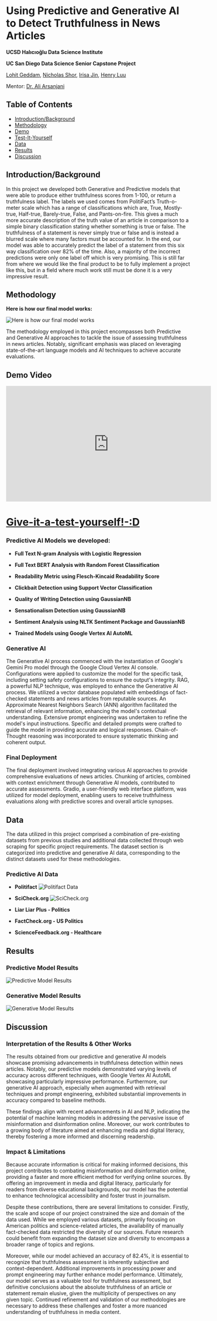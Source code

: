 # Using Predictive and Generative AI to Detect Truthfulness in News Articles

**UCSD Halıcıoğlu Data Science Institute**

**UC San Diego Data Science Senior Capstone Project**
<!--To create line break: use 2 spaces after a line or use <br>-->

[Lohit Geddam](mailto:lgeddam@ucsd.edu), [Nicholas Shor](mailto:nshor@ucsd.edu), [Irisa Jin](mailto:irjin@ucsd.edu), [Henry Luu](mailto:hluu@ucsd.edu)

Mentor: [Dr. Ali Arsanjani](mailto:arsanjani@google.com)

## Table of Contents

- [Introduction/Background](#Introduction/Background)
- [Methodology](#Methodology)
- [Demo](#Demo-Video)
- [Test-It-Yourself](#Give-it-a-test-yourself!-:D)
- [Data](#Data)
- [Results](#Results)
- [Discussion](#Discussion)

## Introduction/Background
In this project we developed both Generative and Predictive models that were able to produce either truthfulness scores from 1-100, or return a truthfulness label. The labels we used comes from PolitiFact’s Truth-o-meter scale which has a range of classifications which are, True, Mostly-true, Half-true, Barely-true, False, and Pants-on-fire. This gives a much more accurate description of the truth value of an article in comparison to a simple binary classification stating whether something is true or false. The truthfulness of a statement is never simply true or false and is instead a blurred scale where many factors must be accounted for. In the end, our model was able to accurately predict the label of a statement from this six way classification over 82% of the time. Also, a majority of the incorrect predictions were only one label off which is very promising. This is still far from where we would like the final product to be to fully implement a project like this, but in a field where much work still must be done it is a very impressive result.



## Methodology

**Here is how our final model works:**

![Here is how our final model works](/images/Dsc_capstone_flowchart_final_model.png)

The methodology employed in this project encompasses both Predictive and Generative AI approaches to tackle the issue of assessing truthfulness in news articles. Notably, significant emphasis was placed on leveraging state-of-the-art language models and AI techniques to achieve accurate evaluations.

## Demo Video
<iframe width="560" height="315" src="https://www.youtube.com/embed/EYTyIaHGdk4" frameborder="0" allowfullscreen></iframe>

<!--https://youtu.be/EYTyIaHGdk4-->

# [Give-it-a-test-yourself!-:D](http://284dc0f0b32a8c9076.disinformation-destroyers.com/?fbclid=IwAR1q6DL5JQtJdAuFcolPYoQZoddYVjaeJ4VTRvPhw2KT5Mfe1O8EvSPuH_c)

### Predictive AI Models we developed:

- **Full Text N-gram Analysis with Logistic Regression**

- **Full Text BERT Analysis with Random Forest Classification**

- **Readability Metric using Flesch-Kincaid Readability Score**

- **Clickbait Detection using Support Vector Classification**

- **Quality of Writing Detection using GaussianNB**

- **Sensationalism Detection using GaussianNB**

- **Sentiment Analysis using NLTK Sentiment Package and GaussianNB**

- **Trained Models using Google Vertex AI AutoML**

### Generative AI

The Generative AI process commenced with the instantiation of Google's Gemini Pro model through the Google Cloud Vertex AI console. Configurations were applied to customize the model for the specific task, including setting safety configurations to ensure the output's integrity. RAG, a powerful NLP technique, was employed to enhance the Generative AI process. We utilized a vector database populated with embeddings of fact-checked statements and news articles from reputable sources. An Approximate Nearest Neighbors Search (ANN) algorithm facilitated the retrieval of relevant information, enhancing the model's contextual understanding. Extensive prompt engineering was undertaken to refine the model's input instructions. Specific and detailed prompts were crafted to guide the model in providing accurate and logical responses. Chain-of-Thought reasoning was incorporated to ensure systematic thinking and coherent output.

### Final Deployment
The final deployment involved integrating various AI approaches to provide comprehensive evaluations of news articles. Chunking of articles, combined with context enrichment through Generative AI models, contributed to accurate assessments. Gradio, a user-friendly web interface platform, was utilized for model deployment, enabling users to receive truthfulness evaluations along with predictive scores and overall article synopses.

## Data

The data utilized in this project comprised a combination of pre-existing datasets from previous studies and additional data collected through web scraping for specific project requirements. The dataset section is categorized into predictive and generative AI data, corresponding to the distinct datasets used for these methodologies.

### Predictive AI Data

- **Politifact**
![Politifact Data](/images/politifact_data.jpg)

- **SciCheck.org**
![SciCheck.org](/images/scicheck_data.png)

- **Liar Liar Plus - Politics**

- **FactCheck.org - US Politics**

- **ScienceFeedback.org - Healthcare**

## Results

### Predictive Model Results
![Predictive Model Results](/images/predictive_results.png)
### Generative Model Results
![Generative Model Results](/images/generative_results.png)
## Discussion

### Interpretation of the Results & Other Works

The results obtained from our predictive and generative AI models showcase promising advancements in truthfulness detection within news articles. Notably, our predictive models demonstrated varying levels of accuracy across different techniques, with Google Vertex AI AutoML showcasing particularly impressive performance. Furthermore, our generative AI approach, especially when augmented with retrieval techniques and prompt engineering, exhibited substantial improvements in accuracy compared to baseline methods.

These findings align with recent advancements in AI and NLP, indicating the potential of machine learning models in addressing the pervasive issue of misinformation and disinformation online. Moreover, our work contributes to a growing body of literature aimed at enhancing media and digital literacy, thereby fostering a more informed and discerning readership.

### Impact & Limitations

Because accurate information is critical for making informed decisions, this project contributes to combating misinformation and disinformation online, providing a faster and more efficient method for verifying online sources. By offering an improvement in media and digital literacy, particularly for readers from diverse educational backgrounds, our model has the potential to enhance technological accessibility and foster trust in journalism.

Despite these contributions, there are several limitations to consider. Firstly, the scale and scope of our project constrained the size and domain of the data used. While we employed various datasets, primarily focusing on American politics and science-related articles, the availability of manually fact-checked data restricted the diversity of our sources. Future research could benefit from expanding the dataset size and diversity to encompass a broader range of topics and regions.

Moreover, while our model achieved an accuracy of 82.4%, it is essential to recognize that truthfulness assessment is inherently subjective and context-dependent. Additional improvements in processing power and prompt engineering may further enhance model performance. Ultimately, our model serves as a valuable tool for truthfulness assessment, but definitive conclusions about the absolute truthfulness of an article or statement remain elusive, given the multiplicity of perspectives on any given topic. Continued refinement and validation of our methodologies are necessary to address these challenges and foster a more nuanced understanding of truthfulness in media content.



